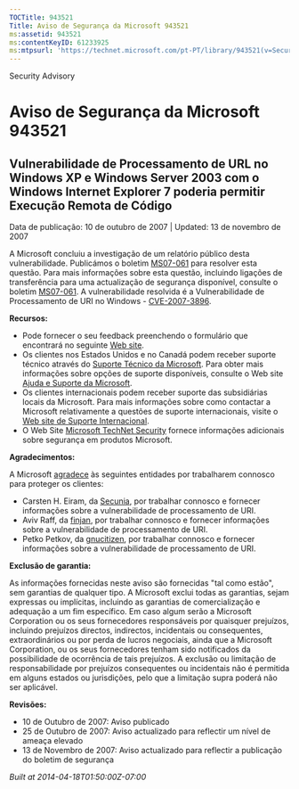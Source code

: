 ```yaml
---
TOCTitle: 943521
Title: Aviso de Segurança da Microsoft 943521
ms:assetid: 943521
ms:contentKeyID: 61233925
ms:mtpsurl: 'https://technet.microsoft.com/pt-PT/library/943521(v=Security.10)'
---
```


Security Advisory

Aviso de Segurança da Microsoft 943521
======================================

Vulnerabilidade de Processamento de URL no Windows XP e Windows Server 2003 com o Windows Internet Explorer 7 poderia permitir Execução Remota de Código
--------------------------------------------------------------------------------------------------------------------------------------------------------

Data de publicação: 10 de outubro de 2007 | Updated: 13 de novembro de 2007

A Microsoft concluiu a investigação de um relatório público desta vulnerabilidade. Publicámos o boletim [MS07-061](http://go.microsoft.com/fwlink/?linkid=103190) para resolver esta questão. Para mais informações sobre esta questão, incluindo ligações de transferência para uma actualização de segurança disponível, consulte o boletim [MS07-061](http://go.microsoft.com/fwlink/?linkid=103190). A vulnerabilidade resolvida é a Vulnerabilidade de Processamento de URI no Windows - [CVE-2007-3896](http://www.cve.mitre.org/cgi-bin/cvename.cgi?name=cve-2007-3896).

**Recursos:**

-   Pode fornecer o seu feedback preenchendo o formulário que encontrará no seguinte [Web site](https://support.microsoft.com/common/survey.aspx?scid=sw;en;1257&amp;showpage=1&amp;ws=technet&amp;sd=tech).
-   Os clientes nos Estados Unidos e no Canadá podem receber suporte técnico através do [Suporte Técnico da Microsoft](http://go.microsoft.com/fwlink/?linkid=21131). Para obter mais informações sobre opções de suporte disponíveis, consulte o Web site [Ajuda e Suporte da Microsoft](http://support.microsoft.com/).
-   Os clientes internacionais podem receber suporte das subsidiárias locais da Microsoft. Para mais informações sobre como contactar a Microsoft relativamente a questões de suporte internacionais, visite o [Web site de Suporte Internacional](http://go.microsoft.com/fwlink/?linkid=21155).
-   O Web Site [Microsoft TechNet Security](http://go.microsoft.com/fwlink/?linkid=21132) fornece informações adicionais sobre segurança em produtos Microsoft.

**Agradecimentos:**

A Microsoft [agradece](http://go.microsoft.com/fwlink/?linkid=21127) às seguintes entidades por trabalharem connosco para proteger os clientes:

-   Carsten H. Eiram, da [Secunia](http://secunia.com/), por trabalhar connosco e fornecer informações sobre a vulnerabilidade de processamento de URI.
-   Aviv Raff, da [finjan](http://www.finjan.com/), por trabalhar connosco e fornecer informações sobre a vulnerabilidade de processamento de URI.
-   Petko Petkov, da [gnucitizen](http://www.gnucitizen.org/), por trabalhar connosco e fornecer informações sobre a vulnerabilidade de processamento de URI.

**Exclusão de garantia:**

As informações fornecidas neste aviso são fornecidas "tal como estão", sem garantias de qualquer tipo. A Microsoft exclui todas as garantias, sejam expressas ou implícitas, incluindo as garantias de comercialização e adequação a um fim específico. Em caso algum serão a Microsoft Corporation ou os seus fornecedores responsáveis por quaisquer prejuízos, incluindo prejuízos directos, indirectos, incidentais ou consequentes, extraordinários ou por perda de lucros negociais, ainda que a Microsoft Corporation, ou os seus fornecedores tenham sido notificados da possibilidade de ocorrência de tais prejuízos. A exclusão ou limitação de responsabilidade por prejuízos consequentes ou incidentais não é permitida em alguns estados ou jurisdições, pelo que a limitação supra poderá não ser aplicável.

**Revisões:**

-   10 de Outubro de 2007: Aviso publicado
-   25 de Outubro de 2007: Aviso actualizado para reflectir um nível de ameaça elevado
-   13 de Novembro de 2007: Aviso actualizado para reflectir a publicação do boletim de segurança

*Built at 2014-04-18T01:50:00Z-07:00*
